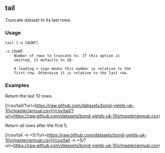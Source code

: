 ## tail

Truncate dataset to its last rows.

### Usage

    tail [-n COUNT]

    -n COUNT
        Number of rows to truncate to. If this option is
        omitted, it defaults to 10.

        A leading + sign means this number is relative to the
        first row. Otherwise it is relative to the last row.

### Examples

Return the last 10 rows.

[/csv/tail/?url=https://raw.github.com/datasets/bond-yields-uk-10y/master/annual.csv](/csv/tail/?url=https://raw.github.com/datasets/bond-yields-uk-10y/master/annual.csv)

Return all rows after the first 5.

[/csv/tail -n +5/?url=https://raw.github.com/datasets/bond-yields-uk-10y/master/annual.csv](/csv/tail -n +5/?url=https://raw.github.com/datasets/bond-yields-uk-10y/master/annual.csv)
